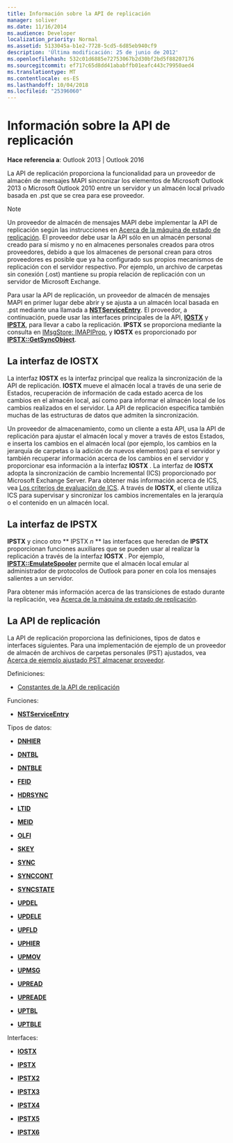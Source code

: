 ```yaml
---
title: Información sobre la API de replicación
manager: soliver
ms.date: 11/16/2014
ms.audience: Developer
localization_priority: Normal
ms.assetid: 5133045a-b1e2-7728-5cd5-6d85eb940cf9
description: 'Última modificación: 25 de junio de 2012'
ms.openlocfilehash: 532c01d6885e72753067b2d30bf2bd5f88207176
ms.sourcegitcommit: ef717c65d8dd41ababffb01eafc443c79950aed4
ms.translationtype: MT
ms.contentlocale: es-ES
ms.lasthandoff: 10/04/2018
ms.locfileid: "25396060"
---
```

# <a name="about-the-replication-api"></a>Información sobre la API de replicación

  
  
**Hace referencia a**: Outlook 2013 | Outlook 2016 
  
La API de replicación proporciona la funcionalidad para un proveedor de almacén de mensajes MAPI sincronizar los elementos de Microsoft Outlook 2013 o Microsoft Outlook 2010 entre un servidor y un almacén local privado basada en .pst que se crea para ese proveedor. 
  
> [!NOTE]
> Un proveedor de almacén de mensajes MAPI debe implementar la API de replicación según las instrucciones en [Acerca de la máquina de estado de replicación](about-the-replication-state-machine.md). El proveedor debe usar la API sólo en un almacén personal creado para sí mismo y no en almacenes personales creados para otros proveedores, debido a que los almacenes de personal crean para otros proveedores es posible que ya ha configurado sus propios mecanismos de replicación con el servidor respectivo. Por ejemplo, un archivo de carpetas sin conexión (.ost) mantiene su propia relación de replicación con un servidor de Microsoft Exchange. 
  
Para usar la API de replicación, un proveedor de almacén de mensajes MAPI en primer lugar debe abrir y se ajusta a un almacén local basada en .pst mediante una llamada a **[NSTServiceEntry](nstserviceentry.md)**. El proveedor, a continuación, puede usar las interfaces principales de la API, **[IOSTX](iostxiunknown.md)** y **[IPSTX](ipstxiunknown.md)**, para llevar a cabo la replicación. **IPSTX** se proporciona mediante la consulta en [IMsgStore: IMAPIProp](imsgstoreimapiprop.md), y **IOSTX** es proporcionado por **[IPSTX::GetSyncObject](ipstx-getsyncobject.md)**. 
  
## <a name="the-iostx-interface"></a>La interfaz de IOSTX

La interfaz **IOSTX** es la interfaz principal que realiza la sincronización de la API de replicación. **IOSTX** mueve el almacén local a través de una serie de Estados, recuperación de información de cada estado acerca de los cambios en el almacén local, así como para informar el almacén local de los cambios realizados en el servidor. La API de replicación especifica también muchas de las estructuras de datos que admiten la sincronización. 
  
Un proveedor de almacenamiento, como un cliente a esta API, usa la API de replicación para ajustar el almacén local y mover a través de estos Estados, e inserta los cambios en el almacén local (por ejemplo, los cambios en la jerarquía de carpetas o la adición de nuevos elementos) para el servidor y también recuperar información acerca de los cambios en el servidor y proporcionar esa información a la interfaz **IOSTX** . La interfaz de **IOSTX** adopta la sincronización de cambio Incremental (ICS) proporcionado por Microsoft Exchange Server. Para obtener más información acerca de ICS, vea [Los criterios de evaluación de ICS](https://msdn.microsoft.com/library/aa579252%28EXCHG.80%29.aspx). A través de **IOSTX**, el cliente utiliza ICS para supervisar y sincronizar los cambios incrementales en la jerarquía o el contenido en un almacén local. 
  
## <a name="the-ipstx-interface"></a>La interfaz de IPSTX

 **IPSTX** y cinco otro ** IPSTX *n* ** las interfaces que heredan de **IPSTX** proporcionan funciones auxiliares que se pueden usar al realizar la replicación a través de la interfaz **IOSTX** . Por ejemplo, **[IPSTX::EmulateSpooler](ipstx-emulatespooler.md)** permite que el almacén local emular al administrador de protocolos de Outlook para poner en cola los mensajes salientes a un servidor. 
  
Para obtener más información acerca de las transiciones de estado durante la replicación, vea [Acerca de la máquina de estado de replicación](about-the-replication-state-machine.md).
  
## <a name="the-replication-api"></a>La API de replicación

La API de replicación proporciona las definiciones, tipos de datos e interfaces siguientes. Para una implementación de ejemplo de un proveedor de almacén de archivos de carpetas personales (PST) ajustados, vea [Acerca de ejemplo ajustado PST almacenar proveedor](about-the-sample-wrapped-pst-store-provider.md).
  
Definiciones:
  
- [Constantes de la API de replicación](mapi-constants.md)
    
Funciones:
  
- **[NSTServiceEntry](nstserviceentry.md)**
    
Tipos de datos:
  
- **[DNHIER](dnhier.md)**
    
- **[DNTBL](dntbl.md)**
    
- **[DNTBLE](dntble.md)**
    
- **[FEID](feid.md)**
    
- **[HDRSYNC](hdrsync.md)**
    
- **[LTID](ltid.md)**
    
- **[MEID](meid.md)**
    
- **[OLFI](olfi.md)**
    
- **[SKEY](skey.md)**
    
- **[SYNC](sync.md)**
    
- **[SYNCCONT](synccont.md)**
    
- **[SYNCSTATE](syncstate.md)**
    
- **[UPDEL](updel.md)**
    
- **[UPDELE](updele.md)**
    
- **[UPFLD](upfld.md)**
    
- **[UPHIER](uphier.md)**
    
- **[UPMOV](upmov.md)**
    
- **[UPMSG](upmsg.md)**
    
- **[UPREAD](upread.md)**
    
- **[UPREADE](upreade.md)**
    
- **[UPTBL](uptbl.md)**
    
- **[UPTBLE](uptble.md)**
    
Interfaces:
  
- **[IOSTX](iostxiunknown.md)**
    
- **[IPSTX](ipstxiunknown.md)**
    
- **[IPSTX2](ipstx2ipstx.md)**
    
- **[IPSTX3](ipstx3ipstx2.md)**
    
- **[IPSTX4](ipstx4ipstx3.md)**
    
- **[IPSTX5](ipstx5ipstx4.md)**
    
- **[IPSTX6](ipstx6ipstx5.md)**
    

